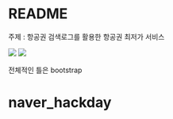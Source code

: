 # README

주제 : 항공권 검색로그를 활용한 항공권 최저가 서비스

<div>
  <img src="https://user-images.githubusercontent.com/37283474/47763172-ec5d2300-dd02-11e8-9173-c338ff5671ff.png">
  <img src="https://user-images.githubusercontent.com/37283474/47763904-03e9db00-dd06-11e8-929c-287fc234be34.png">
</div>

전체적인 틀은 bootstrap 
# naver_hackday
